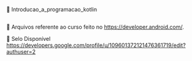 📂 Introducao_a_programacao_kotlin
##
🫧 Arquivos referente ao curso feito no https://developer.android.com/. 

🫧 Selo Disponível https://developers.google.com/profile/u/109601372121476361719/edit?authuser=2
